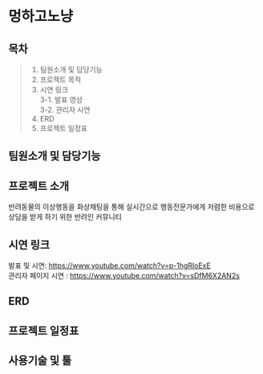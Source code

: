 # 멍하고노냥
## 목차
> 1. 팀원소개 및 담당기능
> 2. 프로젝트 목적
> 3. 시연 링크 <br>
3-1. 발표 영상 <br> 
3-2. 관리자 시연
> 4. ERD
> 5. 프로젝트 일정표
## 팀원소개 및 담당기능
## 프로젝트 소개
반려동물의 이상행동을 화상채팅을 통해 실시간으로 행동전문가에게 저렴한 비용으로 상담을 받게 하기 위한 반려인 커뮤니티
## 시연 링크
발표 및 시연: https://www.youtube.com/watch?v=p-1hgRloExE <br>
관리자 페이지 시연 : https://www.youtube.com/watch?v=sDfM6X2AN2s
## ERD
## 프로젝트 일정표
## 사용기술 및 툴
